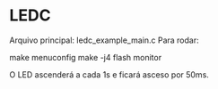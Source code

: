 # LEDC

Arquivo principal: ledc_example_main.c
Para rodar:

make menuconfig
make -j4 flash monitor

O LED ascenderá a cada 1s e ficará asceso por 50ms.



